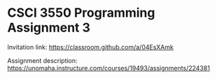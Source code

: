 # CSCI 3550 Programming Assignment 3

Invitation link: https://classroom.github.com/a/04EsXAmk

Assignment description: https://unomaha.instructure.com/courses/19493/assignments/224381
